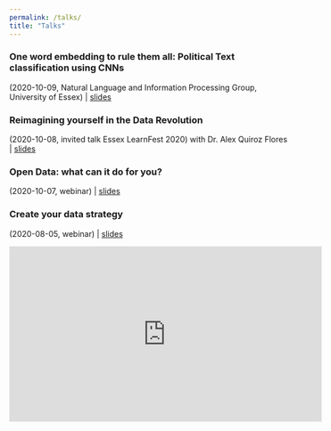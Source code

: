 ```yaml
---
permalink: /talks/
title: "Talks"
---
```


### One word embedding to rule them all: Political Text classification using CNNs
(2020-10-09, Natural Language and Information Processing Group, University of Essex)
| [slides](../assets/talks/20201009_NLIPDay.pdf)

### Reimagining yourself in the Data Revolution
(2020-10-08, invited talk Essex LearnFest 2020) with Dr. Alex Quiroz Flores
| [slides](../assets/talks/20201008_BLG_LearnFest2020.pdf)

### Open Data: what can it do for you?
(2020-10-07, webinar) 
| [slides](../assets/talks/20201007_BLG_OpenData.pdf)

### Create your data strategy
(2020-08-05, webinar) 
| [slides](../assets/talks/20201007_BLG_OpenData.pdf)

<iframe width="560" height="315" src="https://www.youtube.com/embed/KCRyJUFkUTg" frameborder="0" allow="accelerometer; autoplay; clipboard-write; encrypted-media; gyroscope; picture-in-picture" allowfullscreen></iframe>



